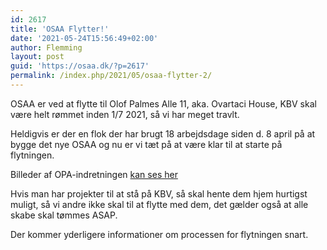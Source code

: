 ```yaml
---
id: 2617
title: 'OSAA Flytter!'
date: '2021-05-24T15:56:49+02:00'
author: Flemming
layout: post
guid: 'https://osaa.dk/?p=2617'
permalink: /index.php/2021/05/osaa-flytter-2/
---
```


OSAA er ved at flytte til Olof Palmes Alle 11, aka. Ovartaci House, KBV skal være helt rømmet inden 1/7 2021, så vi har meget travlt.

Heldigvis er der en flok der har brugt 18 arbejdsdage siden d. 8 april på at bygge det nye OSAA og nu er vi tæt på at være klar til at starte på flytningen.

Billeder af OPA-indretningen [kan ses her](https://photos.app.goo.gl/KFKpxjfGEA1nsWDS6)

Hvis man har projekter til at stå på KBV, så skal hente dem hjem hurtigst muligt, så vi andre ikke skal til at flytte med dem, det gælder også at alle skabe skal tømmes ASAP.

Der kommer yderligere informationer om processen for flytningen snart.